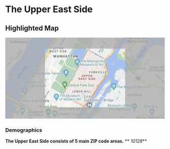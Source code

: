 # The Upper East Side
## Highlighted Map
![highlighted_map](HighlightedMap.png)

### Demographics
**The Upper East Side consists of 5 main ZIP code areas.**
** _10128_**
